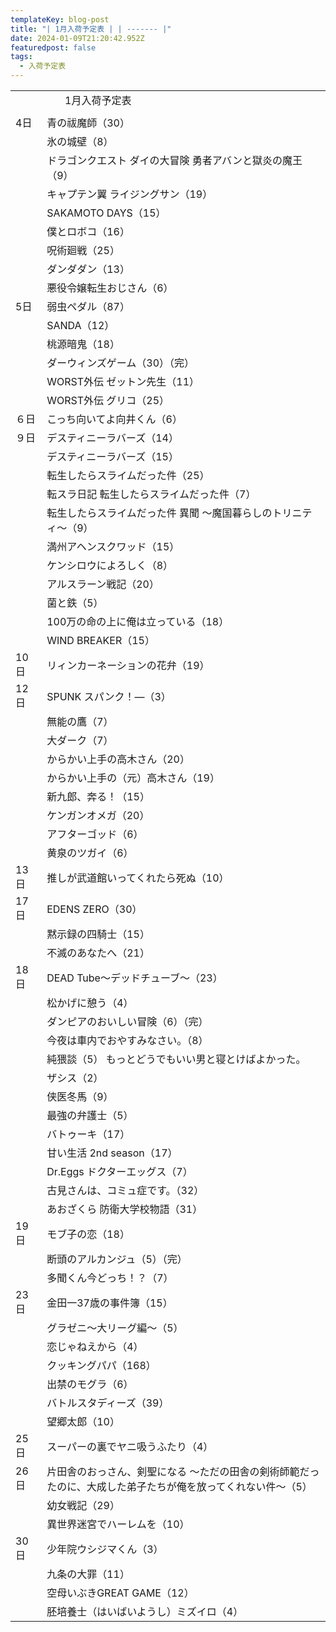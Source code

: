 ```yaml
---
templateKey: blog-post
title: "| 1月入荷予定表 | | ------- |"
date: 2024-01-09T21:20:42.952Z
featuredpost: false
tags:
  - 入荷予定表
---
```



<!--\[if !mso]>
<style>
v\:* {behavior:url(#default#VML);}
o\:* {behavior:url(#default#VML);}
x\:* {behavior:url(#default#VML);}
.shape {behavior:url(#default#VML);}
</style>
<!\[endif]-->

|                        |                                                         |
| ---------------------- | ------------------------------------------------------- |
| <!--StartFragment-->　　 | 　   1月入荷予定表                                             |
|                        |                                                         |
| 4日                     | 青の祓魔師（30）                                               |
| 　                      | 氷の城壁（8）                                                 |
| 　                      | ドラゴンクエスト ダイの大冒険 勇者アバンと獄炎の魔王（9）                          |
| 　                      | キャプテン翼 ライジングサン（19）                                      |
| 　                      | SAKAMOTO DAYS（15）                                       |
| 　                      | 僕とロボコ（16）                                               |
| 　                      | 呪術廻戦（25）                                                |
| 　                      | ダンダダン（13）                                               |
| 　                      | 悪役令嬢転生おじさん（6）                                           |
| 5日                     | 弱虫ペダル（87）                                               |
| 　                      | SANDA（12）                                               |
| 　                      | 桃源暗鬼（18）                                                |
| 　                      | ダーウィンズゲーム（30）（完）                                        |
| 　                      | WORST外伝 ゼットン先生（11）                                      |
| 　                      | WORST外伝 グリコ（25）                                         |
| ６日                     | こっち向いてよ向井くん（6）                                          |
| ９日                     | デスティニーラバーズ（14）                                          |
| 　                      | デスティニーラバーズ（15）                                          |
| 　                      | 転生したらスライムだった件（25）                                       |
| 　                      | 転スラ日記 転生したらスライムだった件（7）                                  |
| 　                      | 転生したらスライムだった件 異聞 ～魔国暮らしのトリニティ～（9）                       |
| 　                      | 満州アヘンスクワッド（15）                                          |
| 　                      | ケンシロウによろしく（8）                                           |
| 　                      | アルスラーン戦記（20）                                            |
| 　                      | 菌と鉄（5）                                                  |
| 　                      | 100万の命の上に俺は立っている（18）                                    |
| 　                      | WIND BREAKER（15）                                        |
| 10日                    | リィンカーネーションの花弁（19）                                       |
| 12日                    | SPUNK スパンク！―（3）                                         |
| 　                      | 無能の鷹（7）                                                 |
| 　                      | 大ダーク（7）                                                 |
| 　                      | からかい上手の高木さん（20）                                         |
| 　                      | からかい上手の（元）高木さん（19）                                      |
| 　                      | 新九郎、奔る！（15）                                             |
| 　                      | ケンガンオメガ（20）                                             |
| 　                      | アフターゴッド（6）                                              |
| 　                      | 黄泉のツガイ（6）                                               |
| 13日                    | 推しが武道館いってくれたら死ぬ（10）                                     |
| 17日                    | EDENS ZERO（30）                                          |
| 　                      | 黙示録の四騎士（15）                                             |
| 　                      | 不滅のあなたへ（21）                                             |
| 18日                    | DEAD Tube～デッドチューブ～（23）                                  |
| 　                      | 松かげに憩う（4）                                               |
| 　                      | ダンピアのおいしい冒険（6）（完）                                       |
| 　                      | 今夜は車内でおやすみなさい。（8）                                       |
| 　                      | 純猥談（5） もっとどうでもいい男と寝とけばよかった。                             |
| 　                      | ザシス（2）                                                  |
| 　                      | 侠医冬馬（9）                                                 |
| 　                      | 最強の弁護士（5）                                               |
| 　                      | バトゥーキ（17）                                               |
| 　                      | 甘い生活 2nd season（17）                                     |
| 　                      | Dr.Eggs ドクターエッグス（7）                                     |
| 　                      | 古見さんは、コミュ症です。（32）                                       |
| 　                      | あおざくら 防衛大学校物語（31）                                       |
| 19日                    | モブ子の恋（18）                                               |
| 　                      | 断頭のアルカンジュ（5）（完）                                         |
| 　                      | 多聞くん今どっち！？（7）                                           |
| 23日                    | 金田一37歳の事件簿（15）                                          |
| 　                      | グラゼニ～大リーグ編～（5）                                          |
| 　                      | 恋じゃねえから（4）                                              |
| 　                      | クッキングパパ（168）                                            |
| 　                      | 出禁のモグラ（6）                                               |
| 　                      | バトルスタディーズ（39）                                           |
| 　                      | 望郷太郎（10）                                                |
| 25日                    | スーパーの裏でヤニ吸うふたり（4）                                       |
| 26日                    | 片田舎のおっさん、剣聖になる ～ただの田舎の剣術師範だったのに、大成した弟子たちが俺を放ってくれない件～（5） |
| 　                      | 幼女戦記（29）                                                |
| 　                      | 異世界迷宮でハーレムを（10）                                         |
| 30日                    | 少年院ウシジマくん（3）                                            |
| 　                      | 九条の大罪（11）                                               |
| 　                      | 空母いぶきGREAT GAME（12）                                     |
| 　                      | 胚培養士（はいばいようし）ミズイロ（4）<!--EndFragment-->                  |